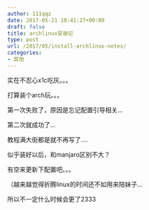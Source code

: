 ```yaml
---
author: 111qqz
date: 2017-05-21 18:41:27+00:00
draft: false
title: archlinux安装记
type: post
url: /2017/05/install-archlinux-notes/
categories:
- 其他
---
```


实在不忍心x1c吃灰。。。

打算装个arch玩。。。

第一次失败了，原因是忘记配置引导相关...

第二次就成功了...

教程满大街都是就不再写了....

似乎装好以后，和manjaro区别不大？

有空来更新下配置吧。。。

（越来越觉得折腾linux的时间还不如用来陪妹子...

所以不一定什么时候会更了2333
